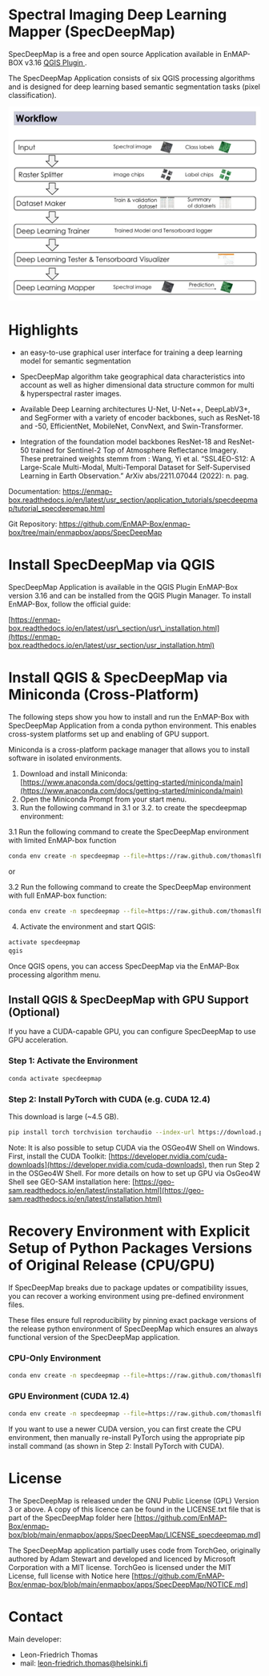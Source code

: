 # Spectral Imaging Deep Learning Mapper (SpecDeepMap)

SpecDeepMap is a free and open source Application available in EnMAP-BOX v3.16 [QGIS Plugin ](https://www.qgis.org).

The SpecDeepMap Application consists of six QGIS processing algorithms and is designed for deep learning based semantic segmentation tasks (pixel classification).  

<img src="img/1_SpecDeepMap_Overview.jpg" alt="Workflow" width="700"/>

# Highlights

* an easy-to-use graphical user interface for training a deep learning model for semantic segmentation

* SpecDeepMap algorithm take geographical data characteristics into account as well as higher dimensional data structure common for multi & hyperspectral raster images.

* Available Deep Learning architectures  U-Net, U-Net++, DeepLabV3+, and SegFormer with a variety of encoder backbones, such as ResNet-18 and -50, EfficientNet, MobileNet, ConvNext, and Swin-Transformer. 

* Integration of the foundation model backbones ResNet-18 and ResNet-50 trained for Sentinel-2 Top of Atmosphere Reflectance Imagery. These pretrained weights stemm from : Wang, Yi et al. “SSL4EO-S12: A Large-Scale Multi-Modal, Multi-Temporal Dataset for Self-Supervised Learning in Earth Observation.” ArXiv abs/2211.07044 (2022): n. pag. 

Documentation: https://enmap-box.readthedocs.io/en/latest/usr_section/application_tutorials/specdeepmap/tutorial_specdeepmap.html

Git Repository: https://github.com/EnMAP-Box/enmap-box/tree/main/enmapbox/apps/SpecDeepMap


# Install SpecDeepMap via QGIS

SpecDeepMap Application is available in the QGIS Plugin EnMAP-Box version 3.16 and can be installed from the QGIS Plugin Manager.
To install EnMAP-Box, follow the official guide:

[https://enmap-box.readthedocs.io/en/latest/usr\_section/usr\_installation.html](https://enmap-box.readthedocs.io/en/latest/usr_section/usr_installation.html)


# Install QGIS & SpecDeepMap via Miniconda (Cross-Platform)

The following steps show you how to install and run the EnMAP-Box with SpecDeepMap Application from a conda python environment. This enables cross-system platforms set up and enabling of GPU support.

Miniconda is a cross-platform package manager that allows you to install software in isolated environments.

1. Download and install Miniconda: [https://www.anaconda.com/docs/getting-started/miniconda/main](https://www.anaconda.com/docs/getting-started/miniconda/main)
2. Open the Miniconda Prompt from your start menu.
3. Run the following command in 3.1 or 3.2. to create the specdeepmap environment:

3.1 Run the following command to create the SpecDeepMap environment with limited EnMAP-box function
```bash
conda env create -n specdeepmap --file=https://raw.github.com/thomaslfEO/enmap-box-fork/blob/main/enmapbox/apps/SpecDeepMap/conda_envs/enmapbox_specdeepmap.yml -c conda-forge -y
```

or 

3.2 Run the following command to create the SpecDeepMap environment with full EnMAP-box function:

```bash
conda env create -n specdeepmap --file=https://raw.github.com/thomaslfEO/enmap-box-fork/blob/main/enmapbox/apps/SpecDeepMap/conda_envs/enmapbox_full_latest.yml -c conda-forge -y
```

4. Activate the environment and start QGIS:

```bash
activate specdeepmap
qgis
```

Once QGIS opens, you can access SpecDeepMap via the EnMAP-Box processing algorithm menu.

## Install QGIS & SpecDeepMap with GPU Support (Optional)

If you have a CUDA-capable GPU, you can configure SpecDeepMap to use GPU acceleration.

### Step 1: Activate the Environment

```bash
conda activate specdeepmap
```

### Step 2: Install PyTorch with CUDA (e.g. CUDA 12.4)

This download is large (\~4.5 GB).

```bash
pip install torch torchvision torchaudio --index-url https://download.pytorch.org/whl/cu124 -y --force-reinstall
```

Note: It is also possible to setup  CUDA via the OSGeo4W Shell on Windows. First, install the CUDA Toolkit: [https://developer.nvidia.com/cuda-downloads](https://developer.nvidia.com/cuda-downloads), then run Step 2 in the OSGeo4W Shell.
For more details on how to set up GPU via OsGeo4W Shell see GEO-SAM installation here: [https://geo-sam.readthedocs.io/en/latest/installation.html](https://geo-sam.readthedocs.io/en/latest/installation.html)

# Recovery Environment with Explicit Setup of Python Packages Versions of Original Release (CPU/GPU) 

If SpecDeepMap breaks due to package updates or compatibility issues, you can recover a working environment using pre-defined environment files.

These files ensure full reproducibility by pinning exact package versions of the release python environment of SpecDeepMap which ensures an always functional version of the SpecDeepMap application.

### CPU-Only Environment

```bash
conda env create -n specdeepmap --file=https://raw.github.com/thomaslfEO/enmap-box-fork/blob/main/enmapbox/apps/SpecDeepMap/conda_envs/specdeepmap_cpu_time_capsul.yml -c conda-forge -y
```

### GPU Environment (CUDA 12.4)

```bash
conda env create -n specdeepmap --file=https://raw.github.com/thomaslfEO/enmap-box-fork/blob/main/enmapbox/apps/SpecDeepMap/conda_envs/specdeepmap_cuda124_time_capsul.yml -c conda-forge -y
```

If you want to use a newer CUDA version, you can first create the CPU environment, then manually re-install PyTorch using the appropriate pip install command (as shown in Step 2: Install PyTorch with CUDA).


# License

The SpecDeepMap is released under the GNU Public License (GPL) Version 3 or above. A copy of this licence can be found in
the LICENSE.txt file that is part of the SpecDeepMap folder here [https://github.com/EnMAP-Box/enmap-box/blob/main/enmapbox/apps/SpecDeepMap/LICENSE_specdeepmap.md] 

The SpecDeepMap application partially uses code from TorchGeo, originally authored by Adam Stewart and developed and licenced by Microsoft Corporation with a MIT license. 
TorchGeo is licensed under the MIT License, full license with Notice here [https://github.com/EnMAP-Box/enmap-box/blob/main/enmapbox/apps/SpecDeepMap/NOTICE.md]

# Contact 

Main developer: 

* Leon-Friedrich Thomas
* mail: leon-friedrich.thomas@helsinki.fi



